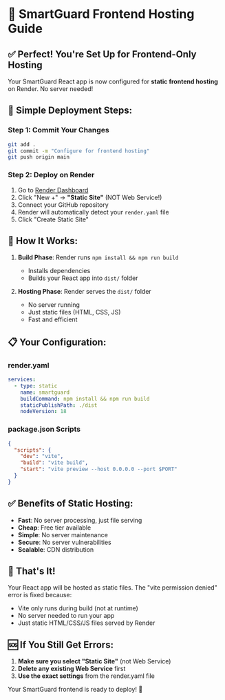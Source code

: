 # 🎯 SmartGuard Frontend Hosting Guide

## ✅ Perfect! You're Set Up for Frontend-Only Hosting

Your SmartGuard React app is now configured for **static frontend hosting** on Render. No server needed!

## 🚀 Simple Deployment Steps:

### Step 1: Commit Your Changes
```bash
git add .
git commit -m "Configure for frontend hosting"
git push origin main
```

### Step 2: Deploy on Render
1. Go to [Render Dashboard](https://dashboard.render.com/)
2. Click "New +" → **"Static Site"** (NOT Web Service!)
3. Connect your GitHub repository
4. Render will automatically detect your `render.yaml` file
5. Click "Create Static Site"

## 🔧 How It Works:

1. **Build Phase**: Render runs `npm install && npm run build`
   - Installs dependencies
   - Builds your React app into `dist/` folder

2. **Hosting Phase**: Render serves the `dist/` folder
   - No server running
   - Just static files (HTML, CSS, JS)
   - Fast and efficient

## 📋 Your Configuration:

### render.yaml
```yaml
services:
  - type: static
    name: smartguard
    buildCommand: npm install && npm run build
    staticPublishPath: ./dist
    nodeVersion: 18
```

### package.json Scripts
```json
{
  "scripts": {
    "dev": "vite",
    "build": "vite build",
    "start": "vite preview --host 0.0.0.0 --port $PORT"
  }
}
```

## ✅ Benefits of Static Hosting:

- **Fast**: No server processing, just file serving
- **Cheap**: Free tier available
- **Simple**: No server maintenance
- **Secure**: No server vulnerabilities
- **Scalable**: CDN distribution

## 🎉 That's It!

Your React app will be hosted as static files. The "vite permission denied" error is fixed because:
- Vite only runs during build (not at runtime)
- No server needed to run your app
- Just static HTML/CSS/JS files served by Render

## 🆘 If You Still Get Errors:

1. **Make sure you select "Static Site"** (not Web Service)
2. **Delete any existing Web Service** first
3. **Use the exact settings** from the render.yaml file

Your SmartGuard frontend is ready to deploy! 🚀
